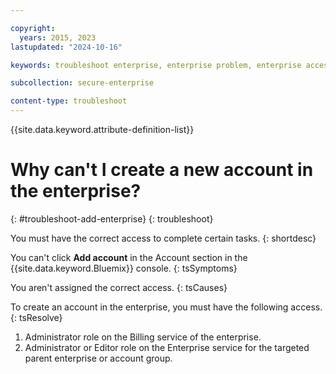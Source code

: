 ```yaml
---

copyright:
  years: 2015, 2023
lastupdated: "2024-10-16"

keywords: troubleshoot enterprise, enterprise problem, enterprise access, new enterprise account

subcollection: secure-enterprise

content-type: troubleshoot
---
```


{{site.data.keyword.attribute-definition-list}}


# Why can't I create a new account in the enterprise?
{: #troubleshoot-add-enterprise}
{: troubleshoot}

You must have the correct access to complete certain tasks.
{: shortdesc}

You can't click **Add account** in the Account section in the {{site.data.keyword.Bluemix}} console.
{: tsSymptoms}

You aren't assigned the correct access.
{: tsCauses}

To create an account in the enterprise, you must have the following access.
{: tsResolve}

1. Administrator role on the Billing service of the enterprise.
2. Administrator or Editor role on the Enterprise service for the targeted parent enterprise or account group.
